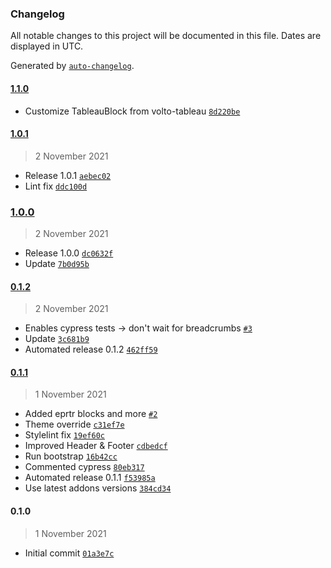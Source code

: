 ### Changelog

All notable changes to this project will be documented in this file. Dates are displayed in UTC.

Generated by [`auto-changelog`](https://github.com/CookPete/auto-changelog).

#### [1.1.0](https://github.com/eea/volto-industry-theme/compare/1.0.1...1.1.0)

- Customize TableauBlock from volto-tableau [`8d220be`](https://github.com/eea/volto-industry-theme/commit/8d220bebefa6ebef0019bfcae7fa973c1bf8dee5)

#### [1.0.1](https://github.com/eea/volto-industry-theme/compare/1.0.0...1.0.1)

> 2 November 2021

- Release 1.0.1 [`aebec02`](https://github.com/eea/volto-industry-theme/commit/aebec028f0e92e100924c9a1e74bab4feca2be0d)
- Lint fix [`ddc100d`](https://github.com/eea/volto-industry-theme/commit/ddc100d697a546b22c75b5479818e534140bd45e)

### [1.0.0](https://github.com/eea/volto-industry-theme/compare/0.1.2...1.0.0)

> 2 November 2021

- Release 1.0.0 [`dc0632f`](https://github.com/eea/volto-industry-theme/commit/dc0632fe56303bdb2b392207140b5151e69f5652)
- Update [`7b0d95b`](https://github.com/eea/volto-industry-theme/commit/7b0d95bba9152a4bd817ad492a8f3a9bc964f01e)

#### [0.1.2](https://github.com/eea/volto-industry-theme/compare/0.1.1...0.1.2)

> 2 November 2021

- Enables cypress tests -&gt; don't wait for breadcrumbs [`#3`](https://github.com/eea/volto-industry-theme/pull/3)
- Update [`3c681b9`](https://github.com/eea/volto-industry-theme/commit/3c681b9cb4790f37ef149efd5aa8b55ea4161656)
- Automated release 0.1.2 [`462ff59`](https://github.com/eea/volto-industry-theme/commit/462ff592b09c63b9298115ee3e9046c39f0022f0)

#### [0.1.1](https://github.com/eea/volto-industry-theme/compare/0.1.0...0.1.1)

> 1 November 2021

- Added eprtr blocks and more [`#2`](https://github.com/eea/volto-industry-theme/pull/2)
- Theme override [`c31ef7e`](https://github.com/eea/volto-industry-theme/commit/c31ef7e694b310508bace3b43a6ea2db142b7a54)
- Stylelint fix [`19ef60c`](https://github.com/eea/volto-industry-theme/commit/19ef60c117e427fa7f1df4ced8a9686e88b19c72)
- Improved Header & Footer [`cdbedcf`](https://github.com/eea/volto-industry-theme/commit/cdbedcf4cc75f71c8c892042db2d814f210348f0)
- Run bootstrap [`16b42cc`](https://github.com/eea/volto-industry-theme/commit/16b42cc3b48907fb0c803f256b549c034ca90d96)
- Commented cypress [`80eb317`](https://github.com/eea/volto-industry-theme/commit/80eb317730e92feef27316f87ba4f6080e5fa7fd)
- Automated release 0.1.1 [`f53985a`](https://github.com/eea/volto-industry-theme/commit/f53985ad593bc6edc743c2d3f2897b81e5db2ca7)
- Use latest addons versions [`384cd34`](https://github.com/eea/volto-industry-theme/commit/384cd34d51b8debb1444cb241576149e4abfe432)

#### 0.1.0

> 1 November 2021

- Initial commit [`01a3e7c`](https://github.com/eea/volto-industry-theme/commit/01a3e7ce3982eb7e5eefb3d57dfa18bf3c622b93)
